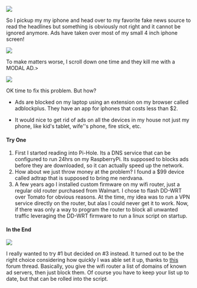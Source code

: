<!--
*****************
Header Image
*****************
-->
![](https://images.pexels.com/photos/1105766/pexels-photo-1105766.jpeg?auto=compress&cs=tinysrgb&dpr=3&h=750&w=1260 )

So I pickup my my iphone and head over to my favorite fake news source to read the headlines but something is obviously not right and it cannot be ignored anymore. Ads have taken over most of my small 4 inch iphone screen!

![](https://s3-us-west-1.amazonaws.com/bangequal-media/BlockAdsImg3.jpg)

To make matters worse, I scroll down one time and they kill me with a MODAL AD.>

![](https://s3-us-west-1.amazonaws.com/bangequal-media/BlockAdsImg2.jpg)

OK time to fix this problem. But how?

- Ads are blocked on my laptop using an extension on my browser called adblockplus. They have an app for iphones that costs less than $2.

- It would nice to get rid of ads on all the devices in my house not just my phone, like kid's tablet, wife''s phone, fire stick, etc.

#### Try One

1. First I started reading into Pi-Hole. Its a DNS service that can be configured to run 24hrs on my RaspberryPi. Its supposed to blocks ads before they are downloaded, so it can actually speed up the network.
2. How about we just throw money at the problem? I found a $99 device called adtrap that is supposed to bring me nerdvana.
3. A few years ago I installed custom firmware on my wifi router, just a regular old router purchased from Walmart. I chose to flash DD-WRT over Tomato for obvious reasons. At the time, my idea was to run a VPN service directly on the router, but alas I could never get it to work. Now, if there was only a way to program the router to block all unwanted traffic leveraging the DD-WRT firmware to run a linux script on startup.

#### In the End

![](https://s3-us-west-1.amazonaws.com/bangequal-media/BlockAdsImg1.jpg)

I really wanted to try #1 but decided on #3 instead. It turned out to be the right choice considering how quickly I was able set it up, thanks to [this](http://www.dd-wrt.com/phpBB2/viewtopic.php?p=1039456) forum thread.  Basically, you give the wifi router a list of domains of known ad servers, then just block them. Of course you have to keep your list up to date, but that can be rolled into the script.


